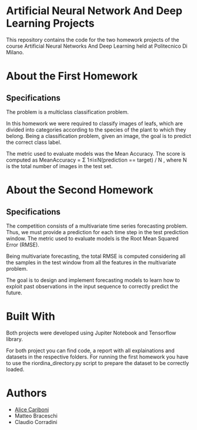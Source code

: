 # Artificial Neural Network And Deep Learning Projects

This repository contains the code for the two homework projects of the course Artificial Neural Networks And Deep Learning held at Politecnico Di Milano.

# About the First Homework

## Specifications 

The problem is a multiclass classification problem. 

In this homework we were required to classify images of leafs, which are divided into categories according to the species of the plant to which they belong. Being a classification problem, given an image, the goal is to predict the correct class label.

The metric used to evaluate models was the Mean Accuracy. The score is computed as
MeanAccuracy = Σ 1≤i≤N(prediction == target) / N , where N is the total number of images in the test set.

# About the Second Homework

## Specifications

The competition consists of a multivariate time series forecasting problem. Thus, we must provide a prediction for each time step in the test prediction window. 
The metric used to evaluate models is the Root Mean Squared Error (RMSE). 

Being multivariate forecasting, the total RMSE is computed considering all the samples in the test window from all the features in the multivariate problem.

The goal is to design and implement forecasting models to learn how to exploit past observations in the input sequence to correctly predict the future. 


# Built With

Both projects were developed using Jupiter Notebook and Tensorflow library.

For both project you can find code, a report with all explainations and datasets in the respective folders. For running the first homework you have to use the riordina_directory.py script to prepare the dataset to be correctly loaded.

# Authors 

* [Alice Cariboni](https://github.com/A1iceCariboni)
* Matteo Braceschi
* Claudio Corradini
